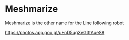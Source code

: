 # Meshmarize
Meshmarize is the other name for the Line following robot

https://photos.app.goo.gl/uHnD5ugXeG3tAueS8
